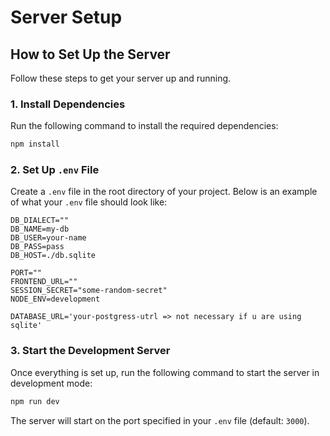 # Server Setup

## How to Set Up the Server

Follow these steps to get your server up and running.

### 1. Install Dependencies

Run the following command to install the required dependencies:

```bash
npm install
```

### 2. Set Up `.env` File

Create a `.env` file in the root directory of your project. Below is an example of what your `.env` file should look like:

```env
DB_DIALECT=""
DB_NAME=my-db
DB_USER=your-name
DB_PASS=pass
DB_HOST=./db.sqlite

PORT=""
FRONTEND_URL=""
SESSION_SECRET="some-random-secret"
NODE_ENV=development

DATABASE_URL='your-postgress-utrl => not necessary if u are using sqlite'
```

### 3. Start the Development Server

Once everything is set up, run the following command to start the server in development mode:

```bash
npm run dev
```

The server will start on the port specified in your `.env` file (default: `3000`).
